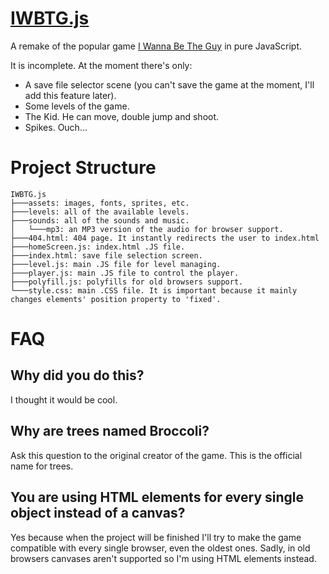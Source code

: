 # [IWBTG.js](https://pggamer2.github.io/IWBTG.js/)
A remake of the popular game [I Wanna Be The Guy](https://iwbtg.kayin.moe/) in pure JavaScript.

It is incomplete. At the moment there's only:
- A save file selector scene (you can't save the game at the moment, I'll add this feature later).
- Some levels of the game.
- The Kid. He can move, double jump and shoot.
- Spikes. Ouch...

# Project Structure
	IWBTG.js
	├───assets: images, fonts, sprites, etc.
	├───levels: all of the available levels.
	├───sounds: all of the sounds and music.
	│   └───mp3: an MP3 version of the audio for browser support.
	├───404.html: 404 page. It instantly redirects the user to index.html
	├───homeScreen.js: index.html .JS file.
	├───index.html: save file selection screen.
	├───level.js: main .JS file for level managing.
	├───player.js: main .JS file to control the player.
	├───polyfill.js: polyfills for old browsers support.
	└───style.css: main .CSS file. It is important because it mainly changes elements' position property to 'fixed'.

# FAQ

## Why did you do this?
I thought it would be cool.

## Why are trees named Broccoli?
Ask this question to the original creator of the game. This is the official name for trees.

## You are using HTML elements for every single object instead of a canvas?
Yes because when the project will be finished I'll try to make the game compatible with every single browser, even the oldest ones.
Sadly, in old browsers canvases aren't supported so I'm using HTML elements instead.
